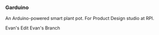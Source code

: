 ### Garduino
An Arduino-powered smart plant pot. For Product Design studio at RPI.

Evan's Edit
Evan's Branch